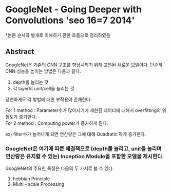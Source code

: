 # GoogleNet - Going Deeper with Convolutions 'seo 16=7 2014'

*논문 순서와 별개로 이해하기 편한 흐름으로 정리하였음

## Abstract

GoogleNet은 기존의 CNN 구조를 향상시키기 위해 고안된 새로운 모델이다.
단순히 CNN 성능을 높이는 방법은 다음과 같다. 
  
  1. depth를 늘리는 것
  2. 각 layer의 unit/cell을 늘리는 것

당연하게도 각 방법에 대한 부작용이 존재한다.

  For 1 method : Parameter수가 많아지기에 제한된 데이터에 대해서 overfitting의 위험도가 증가한다. <br>
  For 2 method : Computing power가 증가하게 된다. 
  
  ex) filter수가 늘어나게 되면 연산량은 그에 대해 Quadratic 하게 증가한다.
  
  ### GoogleNet은 여기에 따른 해결책으로 (depth를 늘리고, unit을 늘리며 연산량은 유지할 수 있는) Inception Module을 포함한 모델을 제시한다.
  
GoogleNet의 주요한 특징은 다음의 두 가지로 볼 수 있다.

  1. hebbian Principle
  2. Multi - scale Processing 

<br><br><br>

##

 









